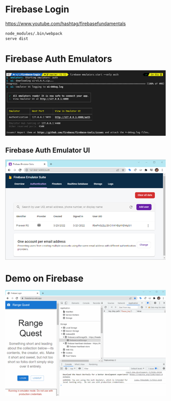 # Firebase Login

https://www.youtube.com/hashtag/firebasefundamentals

```
node_modules/.bin/webpack
serve dist
```
# Firebase Auth Emulators

![Auth Emulator](firebase-emu.png)

## Firebase Auth Emulator UI

![Auth EMU UI](emu-ui.png)

# Demo on Firebase

![Fire Demo](firebase-login.gif)
